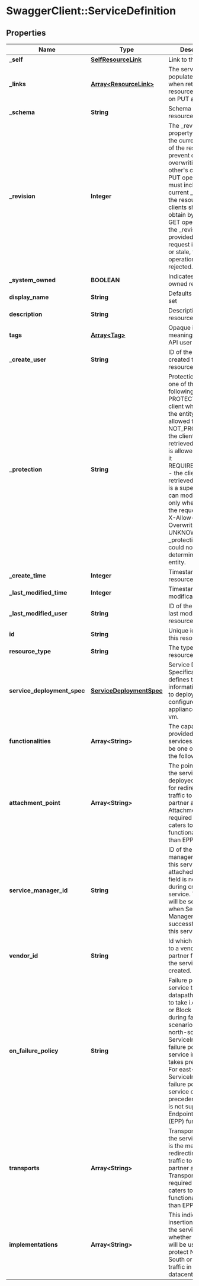 # SwaggerClient::ServiceDefinition

## Properties
Name | Type | Description | Notes
------------ | ------------- | ------------- | -------------
**_self** | [**SelfResourceLink**](SelfResourceLink.md) | Link to this resource | [optional] 
**_links** | [**Array&lt;ResourceLink&gt;**](ResourceLink.md) | The server will populate this field when returing the resource. Ignored on PUT and POST. | [optional] 
**_schema** | **String** | Schema for this resource | [optional] 
**_revision** | **Integer** | The _revision property describes the current revision of the resource. To prevent clients from overwriting each other&#39;s changes, PUT operations must include the current _revision of the resource, which clients should obtain by issuing a GET operation. If the _revision provided in a PUT request is missing or stale, the operation will be rejected. | [optional] 
**_system_owned** | **BOOLEAN** | Indicates system owned resource | [optional] 
**display_name** | **String** | Defaults to ID if not set | [optional] 
**description** | **String** | Description of this resource | [optional] 
**tags** | [**Array&lt;Tag&gt;**](Tag.md) | Opaque identifiers meaningful to the API user | [optional] 
**_create_user** | **String** | ID of the user who created this resource | [optional] 
**_protection** | **String** | Protection status is one of the following: PROTECTED - the client who retrieved the entity is not allowed             to modify it. NOT_PROTECTED - the client who retrieved the entity is allowed                 to modify it REQUIRE_OVERRIDE - the client who retrieved the entity is a super                    user and can modify it, but only when providing                    the request header X-Allow-Overwrite&#x3D;true. UNKNOWN - the _protection field could not be determined for this           entity.  | [optional] 
**_create_time** | **Integer** | Timestamp of resource creation | [optional] 
**_last_modified_time** | **Integer** | Timestamp of last modification | [optional] 
**_last_modified_user** | **String** | ID of the user who last modified this resource | [optional] 
**id** | **String** | Unique identifier of this resource | [optional] 
**resource_type** | **String** | The type of this resource. | [optional] 
**service_deployment_spec** | [**ServiceDeploymentSpec**](ServiceDeploymentSpec.md) | Service Deployment Specification defines takes in information required to deploy and configure a partner appliance/service-vm. | [optional] 
**functionalities** | **Array&lt;String&gt;** | The capabilities provided by the services. Needs to be one or more of the following | NG_FW - Next Generation Firewall | IDS_IPS - Intrusion detection System / Intrusion Prevention System | NET_MON - Network Monitoring | HCX - Hybrid Cloud Exchange | BYOD - Bring Your Own Device | EPP - Endpoint Protection.(Third party AntiVirus partners using NXGI should use this functionality for the service) | 
**attachment_point** | **Array&lt;String&gt;** | The point at which the service is deployed/attached for redirecting the traffic to the the partner appliance. Attachment Point is required if Service caters to any functionality other than EPP. | [optional] 
**service_manager_id** | **String** | ID of the service manager to which this service is attached with. This field is not set during creation of service. This field will be set explicitly when Service Manager is created successfully using this service.  | [optional] 
**vendor_id** | **String** | Id which is unique to a vendor or partner for which the service is created. | 
**on_failure_policy** | **String** | Failure policy for the service tells datapath, the action to take i.e to Allow or Block traffic during failure scenarios. For north-south ServiceInsertion, failure policy in the service instance takes precedence. For east-west ServiceInsertion, failure policy in the service chain takes precedence. BLOCK is not supported for Endpoint protection (EPP) functionality. | [optional] [default to &#39;ALLOW&#39;]
**transports** | **Array&lt;String&gt;** | Transport Type of the service, which is the mechanism of redirecting the traffic to the the partner appliance. Transport type is required if Service caters to any functionality other than EPP. | [optional] 
**implementations** | **Array&lt;String&gt;** | This indicates the insertion point of the service i.e whether the service will be used to protect North-South or East-West traffic in the datacenter. | 


